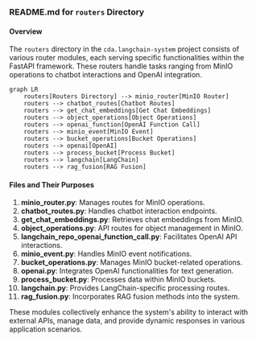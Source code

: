 ### README.md for `routers` Directory

#### Overview
The `routers` directory in the `cda.langchain-system` project consists of various router modules, each serving specific functionalities within the FastAPI framework. These routers handle tasks ranging from MinIO operations to chatbot interactions and OpenAI integration.

```mermaid
graph LR
    routers[Routers Directory] --> minio_router[MinIO Router]
    routers --> chatbot_routes[Chatbot Routes]
    routers --> get_chat_embeddings[Get Chat Embeddings]
    routers --> object_operations[Object Operations]
    routers --> openai_function[OpenAI Function Call]
    routers --> minio_event[MinIO Event]
    routers --> bucket_operations[Bucket Operations]
    routers --> openai[OpenAI]
    routers --> process_bucket[Process Bucket]
    routers --> langchain[LangChain]
    routers --> rag_fusion[RAG Fusion]
```

#### Files and Their Purposes

1. **minio_router.py**: Manages routes for MinIO operations.
2. **chatbot_routes.py**: Handles chatbot interaction endpoints.
3. **get_chat_embeddings.py**: Retrieves chat embeddings from MinIO.
4. **object_operations.py**: API routes for object management in MinIO.
5. **langchain_repo_openai_function_call.py**: Facilitates OpenAI API interactions.
6. **minio_event.py**: Handles MinIO event notifications.
7. **bucket_operations.py**: Manages MinIO bucket-related operations.
8. **openai.py**: Integrates OpenAI functionalities for text generation.
9. **process_bucket.py**: Processes data within MinIO buckets.
10. **langchain.py**: Provides LangChain-specific processing routes.
11. **rag_fusion.py**: Incorporates RAG fusion methods into the system.

These modules collectively enhance the system's ability to interact with external APIs, manage data, and provide dynamic responses in various application scenarios.